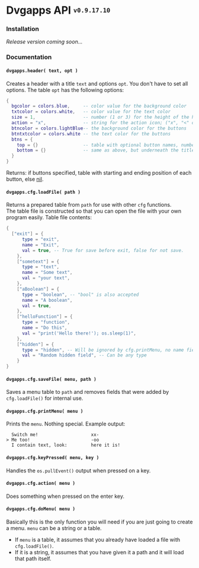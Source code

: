 # Dvgapps API <sup><sub>`v0.9.17.10`</sub></sup>
### Installation
*Release version coming soon...*

### Documentation
#### `dvgapps.header( text, opt )`
Creates a header with a title `text` and options `opt`.
You don't have to set all options. The table `opt` has the following options:
```lua
{
  bgcolor = colors.blue,     -- color value for the background color
  txtcolor = colors.white,   -- color value for the text color
  size = 1,                  -- number (1 or 3) for the height of the header
  action = "x",              -- string for the action icon; ("x", "<" or " ")
  btncolor = colors.lightBlue-- the background color for the buttons
  btntxtcolor = colors.white -- the text color for the buttons
  btns = {
    top = {}                 -- table with optional button names, number for space
    bottom = {}              -- same as above, but underneath the title. Only for size = 5
  }
}
```
Returns: if buttons specified, table with starting and ending position of each button, else [nil].

#### `dvgapps.cfg.loadFile( path )`
Returns a prepared table from `path` for use with other `cfg` functions.  
The table file is constructed so that you can open the file with your own program easily. Table file contents:
```lua
{
  ["exit"] = {
      type = "exit",
      name = "Exit",
      val = true, -- True for save before exit, false for not save.
    },
    ["sometext"] = {
      type = "text",
      name = "Some text",
      val = "your text",
    },
    ["aBoolean"] = {
      type = "boolean", -- "bool" is also accepted
      name = "A boolean",
      val = true,
    },
    ["helloFunction"] = {
      type = "function",
      name = "Do this",
      val = "print('Hello there!'); os.sleep(1)",
    },
    ["hidden"] = {
      type = "hidden", -- Will be ignored by cfg.printMenu, no name field required
      val = "Random hidden field", -- Can be any type
    }
}
```

#### `dvgapps.cfg.saveFile( menu, path )`
Saves a menu table to `path` and removes fields that were added by `cfg.loadFile()` for internal use.

#### `dvgapps.cfg.printMenu( menu )`
Prints the `menu`. Nothing special. Example output:

      Switch me!                    xx-
    > Me too!                       -oo
      I contain text, look:         here it is!

#### `dvgapps.cfg.keyPressed( menu, key )`
Handles the `os.pullEvent()` output when pressed on a key.

#### `dvgapps.cfg.action( menu )`
Does something when pressed on the enter key.

#### `dvgapps.cfg.doMenu( menu )`
Basically this is the only function you will need if you are just going to create a menu. `menu` can be a string or a table.
* If `menu` is a table, it assumes that you already have loaded a file with `cfg.loadFile()`.  
* If it is a string, it assumes that you have given it a path and it will load that path itself.

[nil]: http://www.computercraft.info/wiki/Nil_(type)
[string]: http://www.computercraft.info/wiki/String_(type)
[table]: http://www.computercraft.info/wiki/Table_(type)
